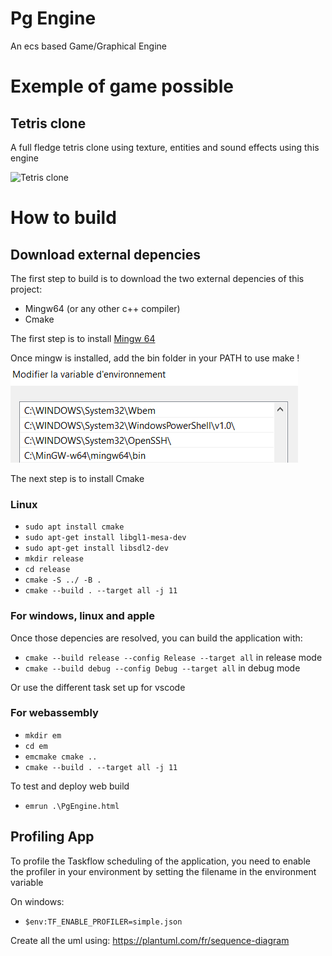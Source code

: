 # Pg Engine

An ecs based Game/Graphical Engine

# Exemple of game possible

## Tetris clone

A full fledge tetris clone using texture, entities and sound effects using this engine

![Tetris clone](docs/tetris.gif)

# How to build

## Download external depencies

The first step to build is to download the two external depencies of this project:
- Mingw64 (or any other c++ compiler)
- Cmake

The first step is to install [Mingw 64](https://www.mingw-w64.org/downloads/) 

Once mingw is installed, add the bin folder in your PATH to use make !
![Set up mingw in path](docs/mingwpath.png)

The next step is to install Cmake

### Linux
- `sudo apt install cmake`
- `sudo apt-get install libgl1-mesa-dev`
- `sudo apt-get install libsdl2-dev`
- `mkdir release`
- `cd release`
- `cmake -S ../ -B .`
- `cmake --build . --target all -j 11`

### For windows, linux and apple
Once those depencies are resolved, you can build the application with:
- `cmake --build release --config Release --target all` in release mode
- `cmake --build debug --config Debug --target all` in debug mode

Or use the different task set up for vscode

### For webassembly
- `mkdir em`
- `cd em`
- `emcmake cmake ..`
- `cmake --build . --target all -j 11`

To test and deploy web build
- `emrun .\PgEngine.html`

## Profiling App

To profile the Taskflow scheduling of the application, you need to enable the profiler in your environment by setting the filename in the environment variable

On windows:
- `$env:TF_ENABLE_PROFILER=simple.json`

Create all the uml using:
https://plantuml.com/fr/sequence-diagram